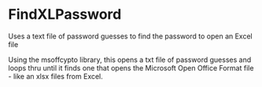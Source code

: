 # FindXLPassword
Uses a text file of password guesses to find the password to open an Excel file

Using the msoffcypto library, this opens a txt file of password guesses and loops thru until it finds one that opens the Microsoft Open Office Format file - like an xlsx files from Excel.
